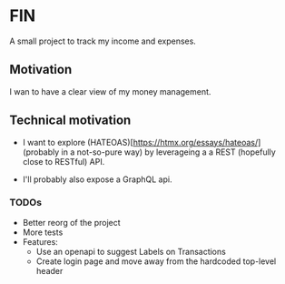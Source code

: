 # FIN

A small project to track my income and expenses.


## Motivation
I wan to have a clear view of my money management.


## Technical motivation
- I want to explore (HATEOAS)[https://htmx.org/essays/hateoas/] (probably in a not-so-pure way)
by leverageing a a REST (hopefully close to RESTful) API.

- I'll probably also expose a GraphQL api.


### TODOs
- Better reorg of the project
- More tests
- Features:
  - Use an openapi to suggest Labels on Transactions
  - Create login page and move away from the hardcoded top-level header

